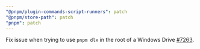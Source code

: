 ```yaml
---
"@pnpm/plugin-commands-script-runners": patch
"@pnpm/store-path": patch
"pnpm": patch
---
```


Fix issue when trying to use `pnpm dlx` in the root of a Windows Drive [#7263](https://github.com/pnpm/pnpm/issues/7263).
